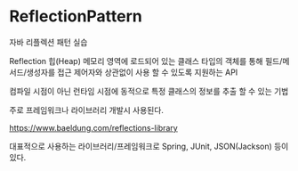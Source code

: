 # ReflectionPattern
자바 리플렉션 패턴 실습

Reflection
힙(Heap) 메모리 영역에 로드되어 있는 클래스 타입의 객체를 통해 필드/메서드/생성자를 접근 제어자와 상관없이 사용 할 수 있도록 지원하는 API

컴파일 시점이 아닌 런타임 시점에 동적으로 특정 클래스의 정보를 추출 할 수 있는 기법

주로 프레임워크나 라이브러리 개발시 사용된다.

https://www.baeldung.com/reflections-library

대표적으로 사용하는 라이브러리/프레임워크로 Spring, JUnit, JSON(Jackson) 등이 있다.
